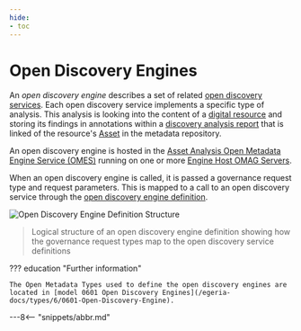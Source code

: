 ```yaml
---
hide:
- toc
---
```


<!-- SPDX-License-Identifier: CC-BY-4.0 -->
<!-- Copyright Contributors to the ODPi Egeria project. -->

# Open Discovery Engines

An *open discovery engine* describes a set of related [open discovery services](/egeria-docs/guides/developer/open-discovery-services/overview). Each open discovery service implements a specific type of analysis.  This analysis is looking into the content of a [digital resource](/egeria-docs/concepts/resource) and storing its findings in annotations within a [discovery analysis report](/egeria-docs/concepts/discovery-analysis-report) that is linked of the resource's [Asset](/egeria-docs/concepts/asset) in the metadata repository.

An open discovery engine is hosted in the [Asset Analysis Open Metadata Engine Service (OMES)](/egeria-docs/services/omes/asset-analysis/overview) running on one or more [Engine Host OMAG Servers](/egeria-docs/concepts/engine-host).

When an open discovery engine is called, it is passed a governance request type and request parameters. This is mapped to a call to an open discovery service through the [open discovery engine definition](/egeria-docs/concepts/governance-engine-definition).

![Open Discovery Engine Definition Structure](/egeria-docs/guides/developer/open-metadata-archives/open-discovery-engine-definition.svg)
> Logical structure of an open discovery engine definition showing how the governance request types map to the open discovery service definitions

??? education "Further information"

    The Open Metadata Types used to define the open discovery engines are located in [model 0601 Open Discovery Engines](/egeria-docs/types/6/0601-Open-Discovery-Engine).


---8<-- "snippets/abbr.md"